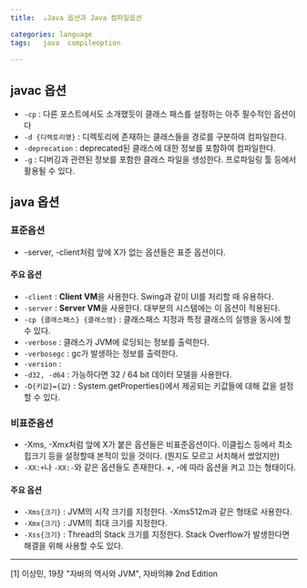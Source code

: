 ```yaml
---
title:  ☕️Java 옵션과 Java 컴파일옵션

categories: language
tags:   java  compileoption
 
---
```


  
  
## javac 옵션  
- `-cp` : 다른 포스트에서도 소개했듯이 클래스 패스를 설정하는 아주 필수적인 옵션이다  
- `-d {디렉토리명}` : 디렉토리에 존재하는 클래스들을 경로를 구분하여 컴파일한다.  
- `-deprecation` : deprecated된 클래스에 대한 정보를 포함하여 컴파일한다.  
- `-g` : 디버깅과 관련된 정보를 포함한 클래스 파일을 생성한다. 프로파일링 툴 등에서 활용될 수 있다.  
  
## java 옵션  
### 표준옵션  
- -server, -client처럼 앞에 X가 없는 옵션들은 표준 옵션이다.  
  
#### 주요 옵션  
- `-client` : **Client VM**을 사용한다. Swing과 같이 UI를 처리할 때 유용하다.  
- `-server` : **Server VM**을 사용한다. 대부분의 시스템에는 이 옵션이 적용된다.  
- `-cp {클래스패스} {클래스명}` : 클래스패스 지정과 특정 클래스의 실행을 동시에 할 수 있다.  
- `-verbose` : 클래스가 JVM에 로딩되는 정보를 출력한다.  
- `-verbosegc` : gc가 발생하는 정보를 출력한다.  
- `-version` :   
- `-d32, -d64` : 가능하다면 32 / 64 bit 데이터 모델을 사용한다.  
- `-D{키값}={값}` : System.getProperties()에서 제공되는 키값들에 대해 값을 설정할 수 있다.  
  
### 비표준옵션  
- -Xms, -Xmx처럼 앞에 X가 붙은 옵션들은 비표준옵션이다. 이클립스 등에서 최소 힙크기 등을 설정할때 본적이 있을 것이다. (뭔지도 모르고 서치해서 썼었지만)  
- `-XX:+`나 `-XX:-`와 같은 옵션들도 존재한다. +, -에 따라 옵션을 켜고 끄는 형태이다.  
  
#### 주요 옵션  
- `-Xms{크기}` : JVM의 시작 크기를 지정한다. -Xms512m과 같은 형태로 사용한다.  
- `-Xmx{크기}` : JVM의 최대 크기를 지정한다.  
- `-Xss{크기}` : Thread의 Stack 크기를 지정한다. Stack Overflow가 발생한다면 해결을 위해 사용할 수도 있다.  
  
- - - -  
[1] 이상민, 19장 "자바의 역사와 JVM", 자바의神 2nd Edition  
